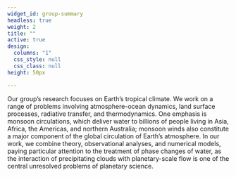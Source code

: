 ```yaml
---
widget_id: group-summary
headless: true
weight: 2
title: ""
active: true
design:
  columns: "1"
  css_style: null
  css_class: null
height: 50px

---
```


Our group’s research focuses on Earth’s tropical climate. We work on a range of problems involving atmosphere-ocean dynamics, land surface processes, radiative transfer, and thermodynamics. One emphasis is monsoon circulations, which deliver water to billions of people living in Asia, Africa, the Americas, and northern Australia; monsoon winds also constitute a major component of the global circulation of Earth’s atmosphere. In our work, we combine theory, observational analyses, and numerical models, paying particular attention to the treatment of phase changes of water, as the interaction of precipitating clouds with planetary-scale flow is one of the central unresolved problems of planetary science.

